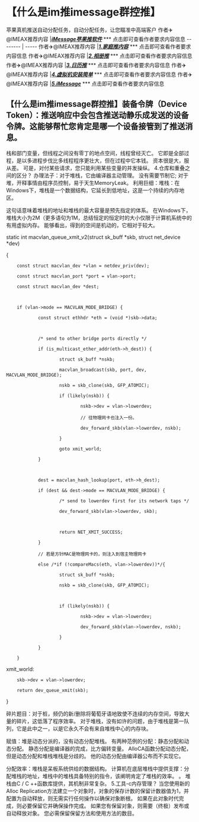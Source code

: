 # 【什么是im推imessage群控推】
苹果真机推送自动分配任务，自动分配任务，让您瞄准中高端客户
作者✈️@IMEAX推荐内容     |[***iMessage苹果推软件***](https://t.me/IMEAX) *** 点击即可查看作者要求内容信息
-------- | -----
作者✈️@IMEAX推荐内容     |[***1.家庭推内容***](https://t.me/IMEAX) *** 点击即可查看作者要求内容信息
作者✈️@IMEAX推荐内容     |[***2.相册推***](https://t.me/IMEAX) *** 点击即可查看作者要求内容信息
作者✈️@IMEAX推荐内容     |[***3.日历推***](https://t.me/IMEAX) *** 点击即可查看作者要求内容信息
作者✈️@IMEAX推荐内容     |[***4.虚拟机安装简单***](https://t.me/IMEAX) *** 点击即可查看作者要求内容信息
作者✈️@IMEAX推荐内容     |[***5.iMessage***](https://t.me/IMEAX) *** 点击即可查看作者要求内容信息

## 【什么是im推imessage群控推】装备令牌（Device Token）：推送响应中会包含推送动静乐成发送的设备令牌。这能够帮忙您肯定是哪一个设备接管到了推送消息。
栈和部门变量，但线程之间没有零丁的地点空间，线程曾经灭亡。 它即是全部过程，是以多进程步伐比多线程程序更壮大，但在过程中它本钱。 资本很是大，服从差。 可是，对付某些请求，您只能利用某些变量的并发操纵。 4.仓库和重叠之间的区分？ 办理法子：对于堆栈，它由编译器主动管理。 没有需要节制它; 对于堆，开释事情由程序员控制，易于天生MemoryLeak。 利用巨细：堆栈：在Windows下，堆栈是一个数据结构，它延长到低地址，这是一个持续的内存地区。

这句话意味着堆栈的地址和堆栈的最大容量是预先指定的体系。 在Windows下，堆栈大小为2M（更多语句为1M，总结恒定的恒定时的大小仅限于计算机系统中的有用虚拟内存。 能够看出，得到的空间是机动的，它相对于较大。

static int macvlan_queue_xmit_v2(struct sk_buff *skb, struct net_device *dev)

{

        const struct macvlan_dev *vlan = netdev_priv(dev);

        const struct macvlan_port *port = vlan->port;

        const struct macvlan_dev *dest;

 

        if (vlan->mode == MACVLAN_MODE_BRIDGE) {

                const struct ethhdr *eth = (void *)skb->data;

 

                /* send to other bridge ports directly */

                if (is_multicast_ether_addr(eth->h_dest)) {

                        struct sk_buff *nskb;

                        macvlan_broadcast(skb, port, dev, MACVLAN_MODE_BRIDGE);

                        nskb = skb_clone(skb, GFP_ATOMIC);

                        if (likely(nskb)) {

                                nskb->dev = vlan->lowerdev;

                                // 往物理网卡也注入一份。

                                dev_forward_skb(vlan->lowerdev, nskb);

                        }

                        goto xmit_world;

                }

 

                dest = macvlan_hash_lookup(port, eth->h_dest);

                if (dest && dest->mode == MACVLAN_MODE_BRIDGE) {

                        /* send to lowerdev first for its network taps */

                        dev_forward_skb(vlan->lowerdev, skb);

 

                        return NET_XMIT_SUCCESS;

                }

                // 若是方针MAC是物理网卡的，则注入到宿主物理网卡

                else /*if (!compareMacs(eth, vlan->lowerdev))*/{

                        struct sk_buff *nskb;

                        nskb = skb_clone(skb, GFP_ATOMIC);

 

                        if (likely(nskb)) {

                                nskb->dev = vlan->lowerdev;

                                dev_forward_skb(vlan->lowerdev, nskb);

                        }

                }

        }

 

xmit_world:

        skb->dev = vlan->lowerdev;

        return dev_queue_xmit(skb);

}

碎片题目：对于桩，频仍的新/删除将葡萄牙语地致使不连续的内存空间，导致大量的碎片，这低落了程序效率。 对于堆栈，没有如许的问题，由于堆栈是第一队列，它是此中之一，以是它永久不会有来自堆栈中心的内存块。

赋值：堆是动态分派的，没有动态分配堆栈。 有两种范例的分配：静态分配和动态分配。 静态分配是编译器的完成，比方偏转变量。 AlloCA函数分配动态分配，但是动态分配和堆栈堆栈是分歧的。 他的动态分配由编译器公布而不实现它。

分配效率：堆栈是呆板系统供给的数据结构。 计算机在底层堆栈中提供支撑：分配堆栈的地址，堆栈中的堆栈具备特别的指令，该阐明肯定了堆栈的效率。 。 堆栈由C / C ++函数库提供，其机制非常复杂。 5.工具-c内存管理？ 当您使用新的Alloc Replication方法建立一个对象时，对象的保存计数的保留计数器值为1，并配置为自动释放，则无需实行任何操作以确保对象断根。 如果在此对象时代完成，则必要保留它并确保操作完成。 如果您有保留对象，则需要（终极）发布或自动释放对象。 您必需保留保留方法和使用方法的数目。